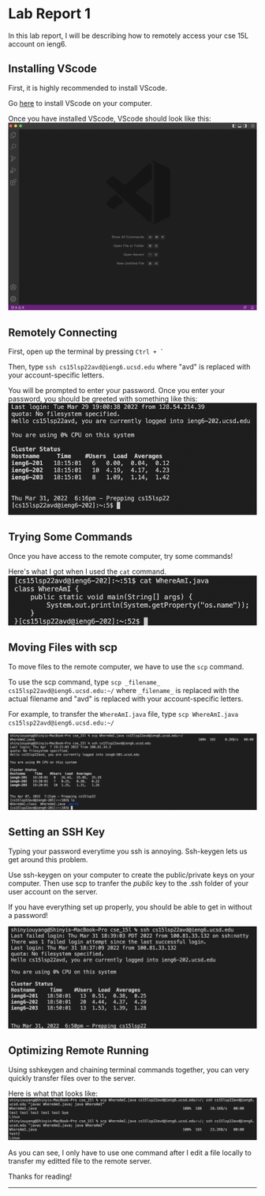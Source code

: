 # Lab Report 1

In this lab report, I will be describing how to remotely access your cse 15L account on ieng6.
## Installing VScode
First, it is highly recommended to install VScode.

Go [here](https://code.visualstudio.com) to install VScode on your computer.

Once you have installed VScode, VScode should look like this:
![VScode screenshot](lab1/vscode.png)

## Remotely Connecting
First, open up the terminal by pressing ``Ctrl + ` ``

Then, type ``ssh cs15lsp22avd@ieng6.ucsd.edu`` where "avd" is replaced with your account-specific letters.

You will be prompted to enter your password. Once you enter your password, you should be greeted with something like this:
![ssh screenshot](lab1/remoteConnection.png)

## Trying Some Commands
Once you have access to the remote computer, try some commands! 

Here's what I got when I used the `cat` command.
![command 1](lab1/catCommand.png)

## Moving Files with scp
To move files to the remote computer, we have to use the `scp` command.

To use the scp command, type `scp _filename_ cs15lsp22avd@ieng6.ucsd.edu:~/` where `_filename_` is replaced with the actual filename and "avd" is replaced with your account-specific letters.

For example, to transfer the `WhereAmI.java` file, type `scp WhereAmI.java cs15lsp22avd@ieng6.ucsd.edu:~/`

![scp image](lab1/scp.png)

## Setting an SSH Key
Typing your password everytime you ssh is annoying. Ssh-keygen lets us get around this problem.

Use ssh-keygen on your computer to create the public/private keys on your computer. Then use scp to tranfer the _public_ key to the .ssh folder of your user account on the server.

If you have everything set up properly, you should be able to get in without a password!

![sshKeygen image](lab1/sshKeygen.png)
## Optimizing Remote Running
Using sshkeygen and chaining terminal commands together, you can very quickly transfer files over to the server. 

Here is what that looks like:
![optimization Image](lab1/optimize.png)

As you can see, I only have to use one command after I edit a file locally to transfer my editted file to the remote server.

Thanks for reading!

---